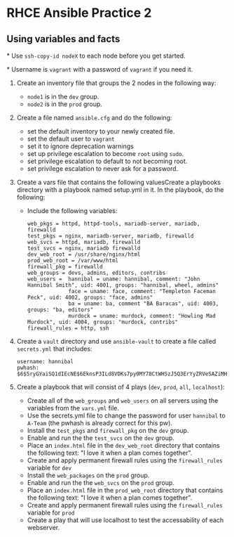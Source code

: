 # RHCE Ansible Practice 2
## Using variables and facts

\* Use `ssh-copy-id nodeX` to each node before you get started.

\* Username is `vagrant` with a password of `vagrant` if you need it.

1. Create an inventory file that groups the 2 nodes in the following way:
    - `node1` is in the `dev` group.
    - `node2` is in the `prod` group.

2. Create a file named `ansible.cfg` and do the following:
    - set the default inventory to your newly created file.
    - set the default user to `vagrant`
    - set it to ignore deprecation warnings
    - set up privilege escalation to become `root` using `sudo`.
    - set privilege escalation to default to not becoming root.
    - set privilege escalation to never ask for a password.

3. Create a vars file that contains the following valuesCreate a playbooks directory with a playbook named setup.yml in it. In the playbook, do the following:
    - Include the following variables:
        ```
        web_pkgs = httpd, httpd-tools, mariadb-server, mariadb, firewalld
        test_pkgs = nginx, mariadb-server, mariadb, firewalld
        web_svcs = httpd, mariadb, firewalld
        test_svcs = nginx, mariadb firewalld
        dev_web_root = /usr/share/nginx/html
        prod_web_root = /var/www/html
        firewall_pkg = firewalld
        web_groups = devs, admins, editors, contribs
        web_users =  hannibal = uname: hannibal, comment: "John Hannibal Smith", uid: 4001, groups: "hannibal, wheel, admins"
                     face = uname: face, comment: "Templeton Faceman Peck", uid: 4002, groups: "face, admins"
                     ba = uname: ba, comment "BA Baracas", uid: 4003, groups: "ba, editors"
                     murdock = uname: murdock, comment: "Howling Mad Murdock", uid: 4004, groups: "murdock, contribs"
        firewall_rules = http, ssh
        ```
4. Create a `vault` directory and use `ansible-vault` to create a file called `secrets.yml` that includes:
    ```
    username: hannibal
    pwhash: $6$5ryGYaiSQ1dIEcNE$6EknsP3ILd8VDKs7py0MY78CtWHSzJ5Q3ErYyZRVeSAZiMHoRmNzcQMeucZJAGyBWxhmh/8xgrUl3hhQtfvbZ/
    ```
5. Create a playbook that will consist of 4 plays (`dev`, `prod`, `all`, `localhost`):
    - Create all of the `web_groups` and `web_users` on all servers using the variables from the `vars.yml` file.
    - Use the secrets.yml file to change the password for user `hannibal` to `A-Team` (the pwhash is already correct for this pw).
    - Install the `test_pkgs` and `firewall_pkg` on the `dev` group.
    - Enable and run the the `test_svcs` on the `dev` group.
    - Place an `index.html` file in the `dev_web_root` directory that contains the following text: "I love it when a plan comes together".
    - Create and apply permanent firewall rules using the `firewall_rules` variable for `dev`
    - Install the `web_packages` on the `prod` group.
    - Enable and run the the `web_svcs` on the `prod` group.
    - Place an `index.html` file in the `prod_web_root` directory that contains the following text: "I love it when a plan comes together".
    - Create and apply permanent firewall rules using the `firewall_rules` variable for `prod`
    - Create a play that will use localhost to test the accessability of each webserver.
